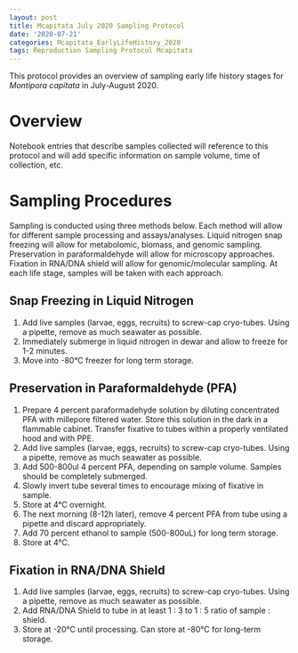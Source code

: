 ```yaml
---
layout: post
title: Mcapitata July 2020 Sampling Protocol
date: '2020-07-21'
categories: Mcapitata_EarlyLifeHistory_2020
tags: Reproduction Sampling Protocol Mcapitata
---
```

This protocol provides an overview of sampling early life history stages for *Montipora capitata* in July-August 2020.

# Overview  

Notebook entries that describe samples collected will reference to this protocol and will add specific information on sample volume, time of collection, etc.  

# Sampling Procedures  

Sampling is conducted using three methods below. Each method will allow for different sample processing and assays/analyses. Liquid nitrogen snap freezing will allow for metabolomic, biomass, and genomic sampling. Preservation in paraformaldehyde will allow for microscopy approaches. Fixation in RNA/DNA shield will allow for genomic/molecular sampling. At each life stage, samples will be taken with each approach.  

## Snap Freezing in Liquid Nitrogen  

1) Add live samples (larvae, eggs, recruits) to screw-cap cryo-tubes. Using a pipette, remove as much seawater as possible.  
2) Immediately submerge in liquid nitrogen in dewar and allow to freeze for 1-2 minutes.  
3) Move into -80°C freezer for long term storage.  

## Preservation in Paraformaldehyde (PFA)  

1) Prepare 4 percent paraformadehyde solution by diluting concentrated PFA with millepore filtered water. Store this solution in the dark in a flammable cabinet. Transfer fixative to tubes within a properly ventilated hood and with PPE.
2) Add live samples (larvae, eggs, recruits) to screw-cap cryo-tubes. Using a pipette, remove as much seawater as possible.  
3) Add 500-800ul 4 percent PFA, depending on sample volume. Samples should be completely submerged.  
4) Slowly invert tube several times to encourage mixing of fixative in sample.  
5) Store at 4°C overnight.  
6) The next morning (8-12h later), remove 4 percent PFA from tube using a pipette and discard appropriately.
7) Add 70 percent ethanol to sample (500-800uL) for long term storage.  
8) Store at 4°C.  

## Fixation in RNA/DNA Shield  

1) Add live samples (larvae, eggs, recruits) to screw-cap cryo-tubes. Using a pipette, remove as much seawater as possible.  
2) Add RNA/DNA Shield to tube in at least 1 : 3 to 1 : 5 ratio of sample : shield.
3) Store at -20°C until processing. Can store at -80°C for long-term storage.  

